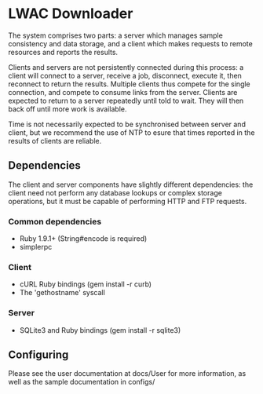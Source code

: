LWAC Downloader
===============
The system comprises two parts: a server which manages sample consistency and data storage, and a client which makes requests to remote resources and reports the results.

Clients and servers are not persistently connected during this process: a client will connect to a server, receive a job, disconnect, execute it, then reconnect to return the results.  Multiple clients thus compete for the single connection, and compete to consume links from the server.  Clients are expected to return to a server repeatedly until told to wait.  They will then back off until more work  is available.

Time is not necessarily expected to be synchronised between server and client, but we recommend the use of NTP to esure that times reported in the results of clients are reliable.


Dependencies
------------
The client and server components have slightly different dependencies: the client need not perform any database lookups or complex storage operations, but it must be capable of performing HTTP and FTP requests.

### Common dependencies

  * Ruby 1.9.1+ (String#encode is required)
  * simplerpc

### Client

  * cURL Ruby bindings (gem install -r curb)
  * The 'gethostname' syscall

### Server

  * SQLite3 and Ruby bindings (gem install -r sqlite3)


Configuring
-----------
Please see the user documentation at docs/User for more information, as well as the sample documentation in configs/
